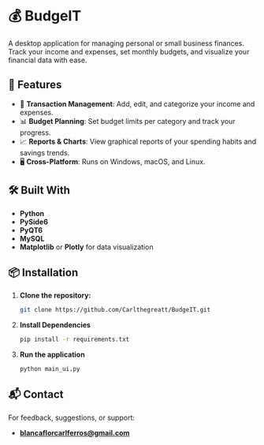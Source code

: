 # 💰 BudgeIT

A desktop application for managing personal or small business finances. Track your income and expenses, set monthly budgets, and visualize your financial data with ease.

## 📌 Features

- 🧾 **Transaction Management**: Add, edit, and categorize your income and expenses.
- 📊 **Budget Planning**: Set budget limits per category and track your progress.
- 📈 **Reports & Charts**: View graphical reports of your spending habits and savings trends.
- 🖥️ **Cross-Platform**: Runs on Windows, macOS, and Linux.

## 🛠 Built With

- **Python**
- **PySide6**
- **PyQT6**
- **MySQL** 
- **Matplotlib** or **Plotly** for data visualization

## 📦 Installation

1. **Clone the repository:**
   ```bash
   git clone https://github.com/Carlthegreatt/BudgeIT.git
2. **Install Dependencies**
    ```bash
    pip install -r requirements.txt
3. **Run the application**
    ```bash
    python main_ui.py
## 📬  Contact
For feedback, suggestions, or support:
- **blancaflorcarlferros@gmail.com**
    
